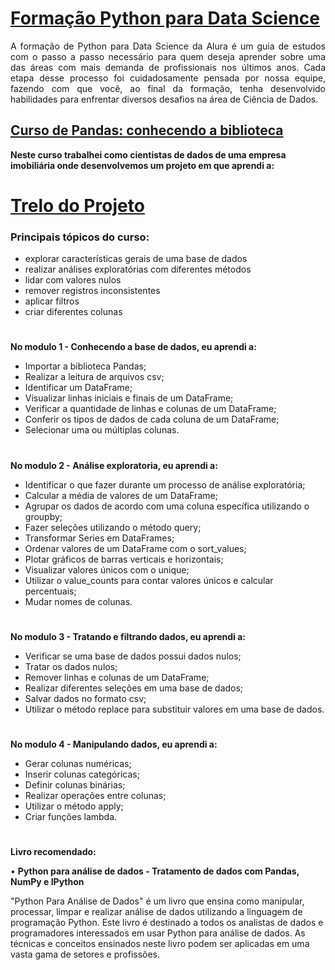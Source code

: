 # [Formação Python para Data Science](https://cursos.alura.com.br/formacao-data-science-python)

<div style="text-align: justify;">
    A formação de Python para Data Science da Alura é um guia de estudos com o passo a passo necessário para quem deseja aprender sobre uma das áreas com mais demanda de profissionais nos últimos anos. Cada etapa desse processo foi cuidadosamente pensada por nossa equipe, fazendo com que você, ao final da formação, tenha desenvolvido habilidades para enfrentar diversos desafios na área de Ciência de Dados.
</div>

## [Curso de Pandas: conhecendo a biblioteca](https://cursos.alura.com.br/course/pandas-conhecendo-biblioteca)

**Neste curso trabalhei como cientistas de dados de uma empresa imobiliária onde desenvolvemos um projeto em que aprendi a:**

# [Trelo do Projeto](https://trello.com/b/zKS5T6WQ/pandas-conhecendo-a-biblioteca)

### Principais tópicos do curso:

- explorar características gerais de uma base de dados
- realizar análises exploratórias com diferentes métodos
- lidar com valores nulos
- remover registros inconsistentes 
- aplicar filtros
- criar diferentes colunas



#
**No modulo 1 - Conhecendo a base de dados, eu aprendi a:**

- Importar a biblioteca Pandas;
- Realizar a leitura de arquivos csv;
- Identificar um DataFrame;
- Visualizar linhas iniciais e finais de um DataFrame;
- Verificar a quantidade de linhas e colunas de um DataFrame;
- Conferir os tipos de dados de cada coluna de um DataFrame;
- Selecionar uma ou múltiplas colunas.

#
**No modulo 2 - Análise exploratoria, eu aprendi a:**

- Identificar o que fazer durante um processo de análise exploratória;
- Calcular a média de valores de um DataFrame;
- Agrupar os dados de acordo com uma coluna específica utilizando o groupby;
- Fazer seleções utilizando o método query;
- Transformar Series em DataFrames;
- Ordenar valores de um DataFrame com o sort_values;
- Plotar gráficos de barras verticais e horizontais;
- Visualizar valores únicos com o unique;
- Utilizar o value_counts para contar valores únicos e calcular percentuais;
- Mudar nomes de colunas.

#
**No modulo 3 - Tratando e filtrando dados, eu aprendi a:**

- Verificar se uma base de dados possui dados nulos;
- Tratar os dados nulos;
- Remover linhas e colunas de um DataFrame;
- Realizar diferentes seleções em uma base de dados;
- Salvar dados no formato csv;
- Utilizar o método replace para substituir valores em uma base de dados.

#
**No modulo 4 - Manipulando dados, eu aprendi a:**

- Gerar colunas numéricas;
- Inserir colunas categóricas;
- Definir colunas binárias;
- Realizar operações entre colunas;
- Utilizar o método apply;
- Criar funções lambda.
	
#
**Livro recomendado:** 

• **Python para análise de dados - Tratamento de dados com Pandas, NumPy e IPython**

"Python Para Análise de Dados" é um livro que ensina como manipular, processar, limpar e realizar análise de dados utilizando a linguagem de programação Python. Este livro é destinado a todos os analistas de dados e programadores interessados em usar Python para análise de dados. As técnicas e conceitos ensinados neste livro podem ser aplicadas em uma vasta gama de setores e profissões.


